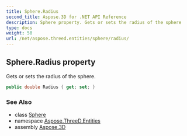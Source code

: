 ```yaml
---
title: Sphere.Radius
second_title: Aspose.3D for .NET API Reference
description: Sphere property. Gets or sets the radius of the sphere
type: docs
weight: 50
url: /net/aspose.threed.entities/sphere/radius/
---
```

## Sphere.Radius property

Gets or sets the radius of the sphere.

```csharp
public double Radius { get; set; }
```

### See Also

* class [Sphere](../)
* namespace [Aspose.ThreeD.Entities](../../sphere/)
* assembly [Aspose.3D](../../../)


